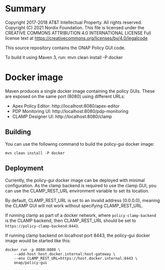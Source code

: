 # Summary

Copyright 2017-2018 AT&T Intellectual Property. All rights reserved.
Copyright (C) 2021 Nordix Foundation.
This file is licensed under the CREATIVE COMMONS ATTRIBUTION 4.0 INTERNATIONAL LICENSE
Full license text at https://creativecommons.org/licenses/by/4.0/legalcode

This source repository contains the ONAP Policy GUI code.

To build it using Maven 3, run: mvn clean install -P docker


# Docker image

Maven produces a single docker image containing the policy GUIs. These are exposed on the same port (8080) using different URLs:
- Apex Policy Editor: http://localhost:8080/apex-editor
- PDP Monitoring UI: http://localhost:8080/pdp-monitoring
- CLAMP Designer UI: http://localhost:8080/clamp

## Building
You can use the following command to build the policy-gui docker image:
```
mvn clean install -P docker
```

## Deployment
Currently, the policy-gui docker image can be deployed with minimal configuration. As the clamp backend is required to use the clamp GUI, you can use the CLAMP_REST_URL environment variable to set its location.

By default, CLAMP_REST_URL is set to an invalid address (0.0.0.0), meaning the CLAMP GUI will not work without specifying CLAMP_REST_URL.

If running clamp as part of a docker network, where `policy-clamp-backend` is the CLAMP backend, then CLAMP_REST_URL should be set to `https://policy-clamp-backend:8443`.

If running clamp backend on localhost port 8443, the policy-gui docker image would be started like this:
```
docker run -p 8080:8080 \
    --add-host host.docker.internal:host-gateway \
    --env CLAMP_REST_URL=https://host.docker.internal:8443 \
    onap/policy-gui
```

